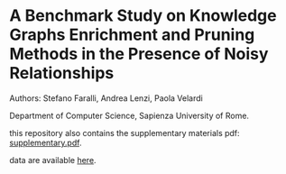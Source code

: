 # A Benchmark Study on Knowledge Graphs Enrichment and Pruning Methods in the Presence of Noisy Relationships

Authors:
Stefano Faralli, Andrea Lenzi, Paola Velardi

Department of Computer Science, Sapienza University of Rome.

this repository also contains the supplementary materials pdf:
<a href='https://github.com/andrealenzi11/knowledge-graph-pruning-2022/blob/b5e1c1b552e3996b7b81050457ea14c0c84921d5/supplementary.pdf'>supplementary.pdf</a>.

data are available <a href='https://drive.google.com/drive/folders/1DyIppmt9NjKRmcORMtLcJuNohl6RksRf'>here</a>.
